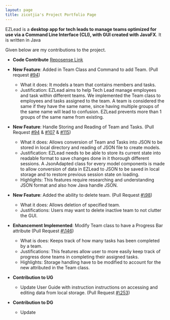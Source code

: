 ```yaml
---
layout: page
title: zicotjia's Project Portfolio Page
---
```


EZLead is a **desktop app for tech leads to manage teams optimized for use via a Command Line Interface (CLI),
with GUI created with JavaFX**. It is written in Java

Given below are my contributions to the project.

* **Code Contribute** [Reposense Link](https://nus-cs2103-ay2223s1.github.io/tp-dashboard/?search=zicotjia&breakdown=true&sort=groupTitle&sortWithin=title&since=2022-09-16&timeframe=commit&mergegroup=&groupSelect=groupByRepos&checkedFileTypes=test-code~other~functional-code~docs)

* **New Feature**: Added in Team Class and Command to add Team. (Pull request [\#94](https://github.com/AY2223S1-CS2103T-W09-3/tp/pull/94))
    * What it does: It models a team that contains members and tasks.
    * Justification: EZLead aims to help Tech Lead manage employees and task within different teams. 
      We implemented the Team class to employees and tasks assigned to the team. A team is considered the same
      if they have the same name, since having multiple groups of the same name will lead to confusion. EZLead
      prevents more than 1 groups of the same name from existing.
    
* **New Feature**: Handle Storing and Reading of Team and Tasks. (Pull Request [\#94](https://github.com/AY2223S1-CS2103T-W09-3/tp/pull/94) 
& [\#107](https://github.com/AY2223S1-CS2103T-W09-3/tp/pull/107) & [\#115](https://github.com/AY2223S1-CS2103T-W09-3/tp/pull/115))
    * What it does: Allows conversion of Team and Tasks into JSON to be stored in local directory and reading
      of JSON file to create models.
    * Justification: EZLead needs to be able to store its current state into readable format to save changes done in it thorough
      different sessions. A JsonAdapted class for every model components is made to allow conversion of data in EZLead to JSON 
      to be saved in local storage and to restore previous session state on loading.
    * Highlights: This features require researching and understanding JSON format and also how Java handle JSON.

* **New Feature**: Added the ability to delete team. (Pull Request [#\98](https://github.com/AY2223S1-CS2103T-W09-3/tp/pull/98))
    * What it does: Allows deletion of specified team.
    * Justifications: Users may want to delete inactive team to not clutter the GUI.

* **Enhancement Implemented**: Modify Team class to have a Progress Bar attribute (Pull Request [#\146](https://github.com/AY2223S1-CS2103T-W09-3/tp/pull/146))
    * What is does: Keeps track of how many tasks has been completed by a team.
    * Justifications: This features allow user to more easily keep track of progress done teams 
      in completing their assigned tasks.
    * Highlights: Storage handling have to be modified to account for the new attributed in the Team class.
  
* **Contribution to UG**
    * Update User Guide with instruction instructions on accessing and editing data from local storage. (Pull Request [#\253](https://github.com/AY2223S1-CS2103T-W09-3/tp/pull/253))

* **Contribution to DG**
    * Update